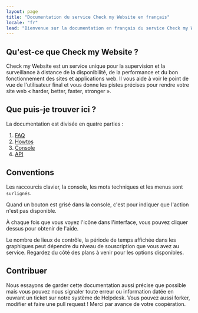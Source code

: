 ```yaml
---
layout: page
title: "Documentation du service Check my Website en français"
locale: "fr"
lead: "Bienvenue sur la documentation en français du service Check my Website."
---
```



## Qu'est-ce que Check my Website ?

Check my Website est un service unique pour la supervision et la surveillance à distance de la disponibilité, de la performance et du bon fonctionnement des sites et applications web. Il vous aide à voir le point de vue de l'utilisateur final et vous donne les pistes précises pour rendre votre site web « harder, better, faster, stronger ».

## Que puis-je trouver ici ?

La documentation est divisée en quatre parties : 

1. [FAQ](/fr/faq/)
2. [Howtos](/fr/howtos)
3. [Console](/fr/console)
4. [API](/fr/api/)

## Conventions

Les raccourcis clavier, la console, les mots techniques et les menus sont `surlignés`.

Quand un bouton est grisé dans la console, c'est pour indiquer que l'action n'est pas disponible.

À chaque fois que vous voyez l'icône <i class="fa fa-question-circle"></i> dans l'interface, vous pouvez cliquer dessus pour obtenir de l'aide.

Le nombre de lieux de contrôle, la période de temps affichée dans les graphiques peut dépendre du niveau de souscription que vous avez au service. Regardez du côté des plans à venir pour les options disponibles.

## Contribuer

Nous essayons de garder cette documentation aussi précise que possible mais vous pouvez nous signaler toute erreur ou information datée en ouvrant un ticket sur notre système de Helpdesk. Vous pouvez aussi forker, modifier et faire une pull request ! Merci par avance de votre coopération.
